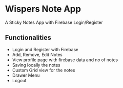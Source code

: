 # Wispers Note App

A Sticky Notes App with Firebase Login/Register

## Functionalities

 - Login and Register with Firebase
 - Add, Remove, Edit Notes
 - View profile page with firebase data and no of notes
 - Saving locally the notes
 - Custom Grid view for the notes
 - Drawer Menu
 - Logout
